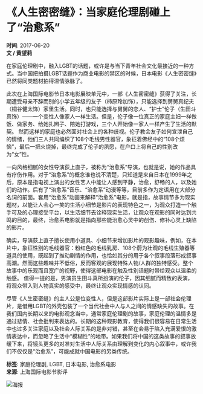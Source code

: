 # 《人生密密缝》：当家庭伦理剧碰上了“治愈系”

**时间**: 2017-06-20  
**文 / 黄望莉**

在家庭伦理剧中，融入LGBT的话题，或许是与当下青年社会文化最接近的一种方式。当中国把拍摄LGBT话题作为商业电影的禁区的时候，日本电影《人生密密缝》已然将同类题材拍得温情脉脉了。

此次在上海国际电影节日本电影展映单元中，一部《人生密密缝》获得了关注，长期遭受母亲不辞而别的小学五年级的友子（柿原玲加饰），只能选择到舅舅真纪夫（桐谷健太饰）家里生活。同时，也只能选择与舅舅的恋人、“护士”伦子（生田斗真饰）——一个变性人像家人一样生活。但是，伦子像一位真正的家庭主妇一样做饭、做家务、给她扎辫子、陪她打游戏，三个人开始像一家人一样产生了生活的默契。 然而这样的家庭也必然面对社会上的各种歧视。伦子教会友子如何宣泄自己的情绪，他们三人共同编织了108个毛线男性器官，象征着佛经中的“108个烦恼”，最后一把火烧掉，最终完成了伦子的夙愿，在户口上将自己的性别改为“女”性。

一向风格细腻的女性导演荻上直子，被称为“治愈系”导演，也就是说，她的作品具有疗伤作用。对于“治愈系”的概念谁也说不清楚，只知道是来自日本在1999年之后，原本是指电视上演出的女性艺人中能让人感到平静，治愈，舒畅的人，以及她们的动作。后有了“治愈系”音乐、“治愈系”动漫等等，目前多作为定语用在大部分名词的前面。套用“治愈系”动画来解释“治愈系”电影，就是指，故事情节多为现实题材，以能让人会心一笑的生活小细节是影片的表现特色之一，为观众打造一个触手可及的心理接受平台，以生活细节去诠释现实生活，让观众在观影的同时达到共鸣的目的，最终，治愈系电影就是指向那些能治愈心灵中的创伤、修补心灵上缺陷的影片。

确实，导演荻上直子擅长使用小道具、小细节来增加影片的观影趣味，例如，在本片中，象征性别的毛线器官：粉红色的毛线乳房、108个蔚为壮观的毛线生殖器等道具的使用，既起到了推动剧情的作用，也恰如其分的用于各个叙事段落形成叙事高潮。然而这些趣味并不低俗，反而客观的展现特殊人物/人群的独特感受。整个故事中的乐观而且宽广的视野，使得这部电影在触及性别话题时带给观众以温柔的触感。 值得一提的是，男演员生田斗真所扮演的伦子，因其细腻而精致的表演，将观众带入到人物真实的感受中，最终让观众实现情感的认同。

尽管《人生密密缝》的主人公是位变性人，但是这部影片实际上是一部社会伦理片，是借用LGBT的外壳包装了一个当代社会中人与人之间的情感缺失的故事。在我们国内长期以来的电影观念当中，通常家庭伦理剧的故事，家庭伦理的温情多是通过悲情、社会批判来表达的。长期的这种观影教育，使得我们很容易在日常生活中也过多关注家庭以及社会人际关系的是非对错，甚至在会易于陷入充满爱恨的激情表达中，而忽略了生活中“模糊性”的地带。如果我们将中国的这类故事的叙事放缓下来，将镜头更多的对准对生活中人际关系由理解到变化的内心叙事中，或许我们不仅仅是“治愈系”，可能成就中国电影的另类传统。

**标签**: 家庭伦理剧, LGBT, 日本电影, 治愈系电影  
**来源**: 上海国际电影节影评  

![海报](http://www.siff.com/skin/v1/images/20190919dy.jpg)